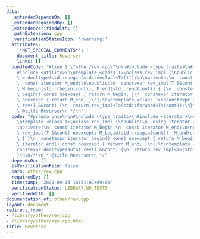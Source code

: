 ```yaml
---
data:
  _extendedDependsOn: []
  _extendedRequiredBy: []
  _extendedVerifiedWith: []
  _pathExtension: cpp
  _verificationStatusIcon: ':warning:'
  attributes:
    '*NOT_SPECIAL_COMMENTS*': ''
    document_title: Reverser
    links: []
  bundledCode: "#line 2 \"other/rev.cpp\"\n\n#include <type_traits>\n#include <iterator>\n\
    #include <utility>\n\ntemplate <class T>\nclass rev_impl {\npublic:\n  using iterator\
    \ = decltype(std::rbegin(std::declval<T>()));\n\nprivate:\n  const iterator M_begin;\n\
    \  const iterator M_end;\n\npublic:\n  constexpr rev_impl(T &&cont) noexcept:\
    \ M_begin(std::rbegin(cont)), M_end(std::rend(cont)) { }\n  constexpr iterator\
    \ begin() const noexcept { return M_begin; }\n  constexpr iterator end() const\
    \ noexcept { return M_end; }\n};\n\ntemplate <class T>\nconstexpr decltype(auto)\
    \ rev(T &&cont) {\n  return rev_impl<T>(std::forward<T>(cont));\n}\n\n/**\n *\
    \ @title Reverser\n */\n"
  code: "#pragma once\n\n#include <type_traits>\n#include <iterator>\n#include <utility>\n\
    \ntemplate <class T>\nclass rev_impl {\npublic:\n  using iterator = decltype(std::rbegin(std::declval<T>()));\n\
    \nprivate:\n  const iterator M_begin;\n  const iterator M_end;\n\npublic:\n  constexpr\
    \ rev_impl(T &&cont) noexcept: M_begin(std::rbegin(cont)), M_end(std::rend(cont))\
    \ { }\n  constexpr iterator begin() const noexcept { return M_begin; }\n  constexpr\
    \ iterator end() const noexcept { return M_end; }\n};\n\ntemplate <class T>\n\
    constexpr decltype(auto) rev(T &&cont) {\n  return rev_impl<T>(std::forward<T>(cont));\n\
    }\n\n/**\n * @title Reverser\n */"
  dependsOn: []
  isVerificationFile: false
  path: other/rev.cpp
  requiredBy: []
  timestamp: '2020-09-13 16:51:07+09:00'
  verificationStatus: LIBRARY_NO_TESTS
  verifiedWith: []
documentation_of: other/rev.cpp
layout: document
redirect_from:
- /library/other/rev.cpp
- /library/other/rev.cpp.html
title: Reverser
---
```


